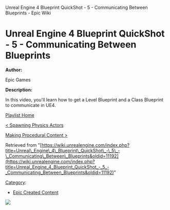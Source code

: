 Unreal Engine 4 Blueprint QuickShot - 5 - Communicating Between Blueprints - Epic Wiki                    

Unreal Engine 4 Blueprint QuickShot - 5 - Communicating Between Blueprints
==========================================================================

  

**Author:**

Epic Games

**Description:**

In this video, you'll learn how to get a Level Blueprint and a Class Blueprint to communicate in UE4.

[Playlist Home](/Category:Epic_Video_Playlists "Category:Epic Video Playlists")

[< Spawning Physics Actors](/Unreal_Engine_4_Blueprint_QuickShot_-_4_-_Spawning_Physics_Actors "Unreal Engine 4 Blueprint QuickShot - 4 - Spawning Physics Actors")

[Making Procedural Content >](/Unreal_Engine_4_Blueprint_QuickShot_-_6_-_Making_Procedural_Content "Unreal Engine 4 Blueprint QuickShot - 6 - Making Procedural Content")

Retrieved from "[https://wiki.unrealengine.com/index.php?title=Unreal\_Engine\_4\_Blueprint\_QuickShot\_-\_5\_-\_Communicating\_Between\_Blueprints&oldid=11192](https://wiki.unrealengine.com/index.php?title=Unreal_Engine_4_Blueprint_QuickShot_-_5_-_Communicating_Between_Blueprints&oldid=11192)"

[Category](/Special:Categories "Special:Categories"):

*   [Epic Created Content](/Category:Epic_Created_Content "Category:Epic Created Content")

  ![](https://tracking.unrealengine.com/track.png)